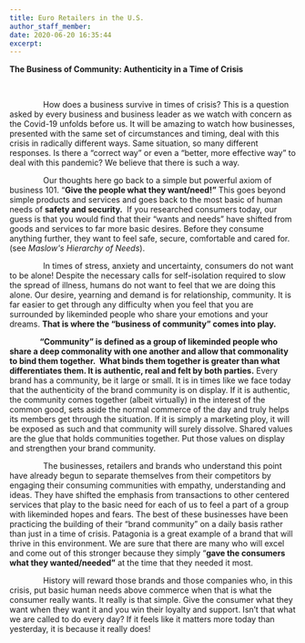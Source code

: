```yaml
---
title: Euro Retailers in the U.S.
author_staff_member:
date: 2020-06-20 16:35:44
excerpt:
---
```


**The Business of Community: Authenticity in a Time of Crisis**

&nbsp;

&nbsp; &nbsp; &nbsp; &nbsp; &nbsp; &nbsp; &nbsp;&nbsp; How does a business survive in times of crisis? This is a question asked by every business and business leader as we watch with concern as the Covid-19 unfolds before us. It will be amazing to watch how businesses, presented with the same set of circumstances and timing, deal with this crisis in radically different ways. Same situation, so many different responses. Is there a “correct way” or even a “better, more effective way” to deal with this pandemic? We believe that there is such a way.

&nbsp; &nbsp; &nbsp; &nbsp; &nbsp; &nbsp; &nbsp;&nbsp; Our thoughts here go back to a simple but powerful axiom of business 101. “**Give the people what they want/need\!”** This goes beyond simple products and services and goes back to the most basic of human needs of **safety and security.** &nbsp;If you researched consumers today, our guess is that you would find that their “wants and needs” have shifted from goods and services to far more basic desires. Before they consume anything further, they want to feel safe, secure, comfortable and cared for. (see *Maslow's Hierarchy of Needs*).

&nbsp; &nbsp; &nbsp; &nbsp; &nbsp; &nbsp; &nbsp;&nbsp; In times of stress, anxiety and uncertainty, consumers do not want to be alone\! Despite the necessary calls for self-isolation required to slow the spread of illness, humans do not want to feel that we are doing this alone. Our desire, yearning and demand is for relationship, community. It is far easier to get through any difficulty when you feel that you are surrounded by likeminded people who share your emotions and your dreams. **That is where the “business of community” comes into play.**

**&nbsp; &nbsp; &nbsp; &nbsp; &nbsp; &nbsp; &nbsp;&nbsp; &nbsp;“Community” is defined as a group of likeminded people who share a deep commonality with one another and allow that commonality to bind them together.&nbsp; What binds them together is greater than what differentiates them. It is authentic, real and felt by both parties.** Every brand has a community, be it large or small. It is in times like we face today that the authenticity of the brand community is on display. If it is authentic, the community comes together (albeit virtually) in the interest of the common good, sets aside the normal commerce of the day and truly helps its members get through the situation. If it is simply a marketing ploy, it will be exposed as such and that community will surely dissolve. Shared values are the glue that holds communities together. Put those values on display and strengthen your brand community.

&nbsp; &nbsp; &nbsp; &nbsp; &nbsp; &nbsp; &nbsp;&nbsp; The businesses, retailers and brands who understand this point have already begun to separate themselves from their competitors by engaging their consuming communities with empathy, understanding and ideas. They have shifted the emphasis from transactions to other centered services that play to the basic need for each of us to feel a part of a group with likeminded hopes and fears. The best of these businesses have been practicing the building of their “brand community” on a daily basis rather than just in a time of crisis. Patagonia is a great example of a brand that will thrive in this environment. We are sure that there are many who will excel and come out of this stronger because they simply “**gave the consumers what they wanted/needed”** at the time that they needed it most.

&nbsp; &nbsp; &nbsp; &nbsp; &nbsp; &nbsp; &nbsp;&nbsp; History will reward those brands and those companies who, in this crisis, put basic human needs above commerce when that is what the consumer really wants. It really is that simple. Give the consumer what they want when they want it and you win their loyalty and support. Isn’t that what we are called to do every day? If it feels like it matters more today than yesterday, it is because it really does\!

&nbsp;